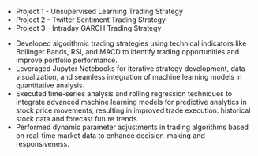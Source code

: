 - Project 1 - Unsupervised Learning Trading Strategy
- Project 2 - Twitter Sentiment Trading Strategy
- Project 3 - Intraday GARCH Trading Strategy

* Developed algorithmic trading strategies using technical indicators like Bollinger Bands, RSI, and MACD to identify trading opportunities and improve portfolio performance.
* Leveraged Jupyter Notebooks for iterative strategy development, data visualization, and seamless integration of machine learning models in quantitative analysis.
* Executed time-series analysis and rolling regression techniques to integrate advanced machine learning models for predictive analytics in stock price movements, resulting in improved trade execution. historical stock data and forecast future trends.
* Performed dynamic parameter adjustments in trading algorithms based on real-time market data to enhance decision-making and responsiveness.
